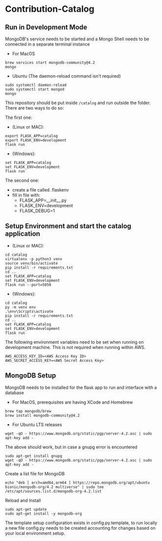 # Contribution-Catalog

## Run in Development Mode
MongoDB's service needs to be started and a Mongo Shell needs to be connected in a separate terminal instance

- For MacOS
```
brew services start mongodb-community@4.2
mongo
```

- Ubuntu (The daemon-reload command isn't required)
```
sudo systemctl daemon-reload
sudo systemctl start mongod
mongo
```

This repository should be put inside `/catalog` and run outside the folder. 
There are two ways to do so:

The first one:

- (Linux or MAC):
```
export FLASK_APP=catalog
export FLASK_ENV=development
flask run
```

- (Windows):
```
set FLASK_APP=catalog
set FLASK_ENV=development
flask run
```

The second one:

- create a file called .flaskenv
- fill in file with:
    - FLASK_APP=\_\_init\_\_.py
    - FLASK_ENV=development
    - FLASK_DEBUG=1

## Setup Environment and start the catalog application
- (Linux or MAC):
```
cd catalog
virtualenv -p python3 venv
source venv/bin/activate
pip install -r requirements.txt
cd .. 
set FLASK_APP=catalog
set FLASK_ENV=development
flask run --port=5050
```
- (Windows):
```
cd catalog
py -m venv env
.\env\Scripts\activate
pip install -r requirements.txt
cd .. 
set FLASK_APP=catalog
set FLASK_ENV=development
flask run
```

The following environment variables need to be set when running on development machine. 
This is not required when running within AWS.
```
AWS_ACCESS_KEY_ID=<AWS Access Key ID>
AWS_SECRET_ACCESS_KEY=<AWS Secret Access Key>
```


## MongoDB Setup
MongoDB needs to be installed for the flask app to run and interface with a database

- For MacOS, prerequisites are having XCode and Homebrew
```
brew tap mongodb/brew
brew install mongodb-community@4.2
```
- For Ubuntu LTS releases
```
wget -qO - https://www.mongodb.org/static/pgp/server-4.2.asc | sudo apt-key add -
```
The above should work, but in case a gnupg error is encountered
```
sudo apt-get install gnupg
wget -qO - https://www.mongodb.org/static/pgp/server-4.2.asc | sudo apt-key add -
```
Create a list file for MongoDB
```
echo "deb [ arch=amd64,arm64 ] https://repo.mongodb.org/apt/ubuntu bionic/mongodb-org/4.2 multiverse" | sudo tee /etc/apt/sources.list.d/mongodb-org-4.2.list
```
Reload and Install
```
sudo apt-get update
sudo apt-get install -y mongodb-org
```

The template setup configuration exists in config.py.template, to run locally a new file config.py needs to be created accounting for changes based on your local environment setup.  
